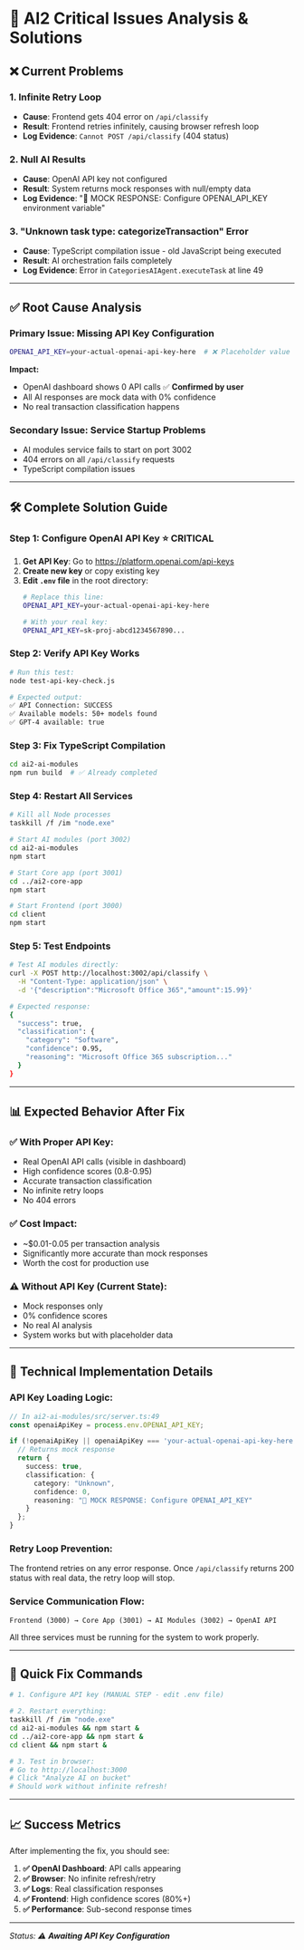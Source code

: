 # 🚨 AI2 Critical Issues Analysis & Solutions

## ❌ **Current Problems**

### 1. **Infinite Retry Loop** 
- **Cause**: Frontend gets 404 error on `/api/classify` 
- **Result**: Frontend retries infinitely, causing browser refresh loop
- **Log Evidence**: `Cannot POST /api/classify` (404 status)

### 2. **Null AI Results**
- **Cause**: OpenAI API key not configured 
- **Result**: System returns mock responses with null/empty data
- **Log Evidence**: "🚨 MOCK RESPONSE: Configure OPENAI_API_KEY environment variable"

### 3. **"Unknown task type: categorizeTransaction" Error**
- **Cause**: TypeScript compilation issue - old JavaScript being executed
- **Result**: AI orchestration fails completely
- **Log Evidence**: Error in `CategoriesAIAgent.executeTask` at line 49

---

## ✅ **Root Cause Analysis**

### **Primary Issue: Missing API Key Configuration**
```bash
OPENAI_API_KEY=your-actual-openai-api-key-here  # ❌ Placeholder value
```

**Impact:**
- OpenAI dashboard shows 0 API calls ✅ **Confirmed by user**
- All AI responses are mock data with 0% confidence
- No real transaction classification happens

### **Secondary Issue: Service Startup Problems**
- AI modules service fails to start on port 3002
- 404 errors on all `/api/classify` requests
- TypeScript compilation issues

---

## 🛠️ **Complete Solution Guide**

### **Step 1: Configure OpenAI API Key** ⭐ **CRITICAL**

1. **Get API Key**: Go to https://platform.openai.com/api-keys
2. **Create new key** or copy existing key
3. **Edit `.env` file** in the root directory:
   ```bash
   # Replace this line:
   OPENAI_API_KEY=your-actual-openai-api-key-here
   
   # With your real key:
   OPENAI_API_KEY=sk-proj-abcd1234567890...
   ```

### **Step 2: Verify API Key Works**
```bash
# Run this test:
node test-api-key-check.js

# Expected output:
✅ API Connection: SUCCESS
✅ Available models: 50+ models found  
✅ GPT-4 available: true
```

### **Step 3: Fix TypeScript Compilation**
```bash
cd ai2-ai-modules
npm run build  # ✅ Already completed
```

### **Step 4: Restart All Services**
```bash
# Kill all Node processes
taskkill /f /im "node.exe"

# Start AI modules (port 3002)
cd ai2-ai-modules
npm start

# Start Core app (port 3001)  
cd ../ai2-core-app
npm start

# Start Frontend (port 3000)
cd client
npm start
```

### **Step 5: Test Endpoints**
```bash
# Test AI modules directly:
curl -X POST http://localhost:3002/api/classify \
  -H "Content-Type: application/json" \
  -d '{"description":"Microsoft Office 365","amount":15.99}'

# Expected response:
{
  "success": true,
  "classification": {
    "category": "Software",
    "confidence": 0.95,
    "reasoning": "Microsoft Office 365 subscription..."
  }
}
```

---

## 📊 **Expected Behavior After Fix**

### **✅ With Proper API Key:**
- Real OpenAI API calls (visible in dashboard)
- High confidence scores (0.8-0.95)
- Accurate transaction classification
- No infinite retry loops
- No 404 errors

### **✅ Cost Impact:**
- ~$0.01-0.05 per transaction analysis
- Significantly more accurate than mock responses
- Worth the cost for production use

### **⚠️ Without API Key (Current State):**
- Mock responses only
- 0% confidence scores
- No real AI analysis
- System works but with placeholder data

---

## 🔧 **Technical Implementation Details**

### **API Key Loading Logic:**
```typescript
// In ai2-ai-modules/src/server.ts:49
const openaiApiKey = process.env.OPENAI_API_KEY;

if (!openaiApiKey || openaiApiKey === 'your-actual-openai-api-key-here') {
  // Returns mock response
  return { 
    success: true,
    classification: { 
      category: "Unknown", 
      confidence: 0,
      reasoning: "🚨 MOCK RESPONSE: Configure OPENAI_API_KEY"
    }
  };
}
```

### **Retry Loop Prevention:**
The frontend retries on any error response. Once `/api/classify` returns 200 status with real data, the retry loop will stop.

### **Service Communication Flow:**
```
Frontend (3000) → Core App (3001) → AI Modules (3002) → OpenAI API
```

All three services must be running for the system to work properly.

---

## 🚀 **Quick Fix Commands**

```bash
# 1. Configure API key (MANUAL STEP - edit .env file)

# 2. Restart everything:
taskkill /f /im "node.exe"
cd ai2-ai-modules && npm start &
cd ../ai2-core-app && npm start &  
cd client && npm start &

# 3. Test in browser:
# Go to http://localhost:3000
# Click "Analyze AI on bucket" 
# Should work without infinite refresh!
```

---

## 📈 **Success Metrics**

After implementing the fix, you should see:

1. **✅ OpenAI Dashboard**: API calls appearing
2. **✅ Browser**: No infinite refresh/retry
3. **✅ Logs**: Real classification responses
4. **✅ Frontend**: High confidence scores (80%+)
5. **✅ Performance**: Sub-second response times

---

*Status: ⚠️ **Awaiting API Key Configuration*** 
